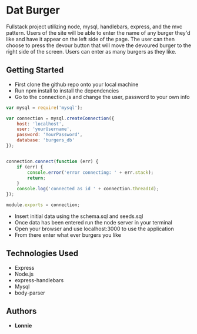 # Dat Burger

Fullstack project utilizing node, mysql, handlebars, express, and the mvc pattern. Users of the site will be able to enter the name of any burger they'd like and have it appear on the left side of the page. The user can then choose to press the devour button that will move the devoured burger to the right side of the screen. Users can enter as many burgers as they like.

## Getting Started
* First clone the github repo onto your local machine
* Run npm install to install the dependencies
* Go to the connection.js and change the user, password to your own info

```javascript
var mysql = require('mysql');

var connection = mysql.createConnection({
	host: 'localhost',
	user: 'yourUsername',
	password: 'YourPassword',
	database: 'burgers_db'
});


connection.connect(function (err) {
	if (err) {
		console.error('error connecting: ' + err.stack);
		return;
	}
	console.log('connected as id ' + connection.threadId);
});

module.exports = connection;

```

* Insert initial data using the schema.sql and seeds.sql
* Once data has been entered run the node server in your terminal
* Open your browser and use localhost:3000 to use the application
* From there enter what ever burgers you like

## Technologies Used 
* Express
* Node.js
* express-handlebars
* Mysql
* body-parser

## Authors
* **Lonnie** 
